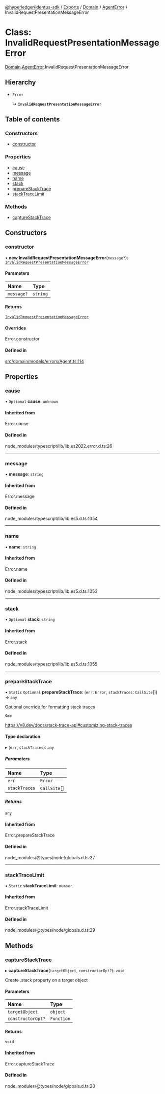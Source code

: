 [@hyperledger/identus-sdk](../README.md) / [Exports](../modules.md) / [Domain](../modules/Domain.md) / [AgentError](../modules/Domain.AgentError.md) / InvalidRequestPresentationMessageError

# Class: InvalidRequestPresentationMessageError

[Domain](../modules/Domain.md).[AgentError](../modules/Domain.AgentError.md).InvalidRequestPresentationMessageError

## Hierarchy

- `Error`

  ↳ **`InvalidRequestPresentationMessageError`**

## Table of contents

### Constructors

- [constructor](Domain.AgentError.InvalidRequestPresentationMessageError.md#constructor)

### Properties

- [cause](Domain.AgentError.InvalidRequestPresentationMessageError.md#cause)
- [message](Domain.AgentError.InvalidRequestPresentationMessageError.md#message)
- [name](Domain.AgentError.InvalidRequestPresentationMessageError.md#name)
- [stack](Domain.AgentError.InvalidRequestPresentationMessageError.md#stack)
- [prepareStackTrace](Domain.AgentError.InvalidRequestPresentationMessageError.md#preparestacktrace)
- [stackTraceLimit](Domain.AgentError.InvalidRequestPresentationMessageError.md#stacktracelimit)

### Methods

- [captureStackTrace](Domain.AgentError.InvalidRequestPresentationMessageError.md#capturestacktrace)

## Constructors

### constructor

• **new InvalidRequestPresentationMessageError**(`message?`): [`InvalidRequestPresentationMessageError`](Domain.AgentError.InvalidRequestPresentationMessageError.md)

#### Parameters

| Name | Type |
| :------ | :------ |
| `message?` | `string` |

#### Returns

[`InvalidRequestPresentationMessageError`](Domain.AgentError.InvalidRequestPresentationMessageError.md)

#### Overrides

Error.constructor

#### Defined in

[src/domain/models/errors/Agent.ts:114](https://github.com/hyperledger-identus/sdk-ts/blob/ccc9c0ac7bbfa014ad60ef1b5e244665d7b8ffc1/src/domain/models/errors/Agent.ts#L114)

## Properties

### cause

• `Optional` **cause**: `unknown`

#### Inherited from

Error.cause

#### Defined in

node_modules/typescript/lib/lib.es2022.error.d.ts:26

___

### message

• **message**: `string`

#### Inherited from

Error.message

#### Defined in

node_modules/typescript/lib/lib.es5.d.ts:1054

___

### name

• **name**: `string`

#### Inherited from

Error.name

#### Defined in

node_modules/typescript/lib/lib.es5.d.ts:1053

___

### stack

• `Optional` **stack**: `string`

#### Inherited from

Error.stack

#### Defined in

node_modules/typescript/lib/lib.es5.d.ts:1055

___

### prepareStackTrace

▪ `Static` `Optional` **prepareStackTrace**: (`err`: `Error`, `stackTraces`: `CallSite`[]) => `any`

Optional override for formatting stack traces

**`See`**

https://v8.dev/docs/stack-trace-api#customizing-stack-traces

#### Type declaration

▸ (`err`, `stackTraces`): `any`

##### Parameters

| Name | Type |
| :------ | :------ |
| `err` | `Error` |
| `stackTraces` | `CallSite`[] |

##### Returns

`any`

#### Inherited from

Error.prepareStackTrace

#### Defined in

node_modules/@types/node/globals.d.ts:27

___

### stackTraceLimit

▪ `Static` **stackTraceLimit**: `number`

#### Inherited from

Error.stackTraceLimit

#### Defined in

node_modules/@types/node/globals.d.ts:29

## Methods

### captureStackTrace

▸ **captureStackTrace**(`targetObject`, `constructorOpt?`): `void`

Create .stack property on a target object

#### Parameters

| Name | Type |
| :------ | :------ |
| `targetObject` | `object` |
| `constructorOpt?` | `Function` |

#### Returns

`void`

#### Inherited from

Error.captureStackTrace

#### Defined in

node_modules/@types/node/globals.d.ts:20
